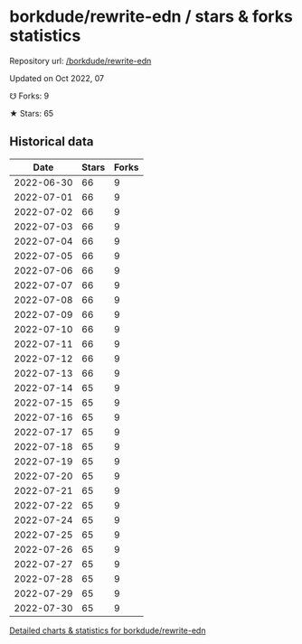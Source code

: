 # borkdude/rewrite-edn / stars & forks statistics

Repository url: [/borkdude/rewrite-edn](https://github.com/borkdude/rewrite-edn)

Updated on Oct 2022, 07

☋ Forks: 9

★ Stars: 65

## Historical data
| Date | Stars | Forks |
|------|-------|-------|
| 2022-06-30 | 66 | 9 | 
| 2022-07-01 | 66 | 9 | 
| 2022-07-02 | 66 | 9 | 
| 2022-07-03 | 66 | 9 | 
| 2022-07-04 | 66 | 9 | 
| 2022-07-05 | 66 | 9 | 
| 2022-07-06 | 66 | 9 | 
| 2022-07-07 | 66 | 9 | 
| 2022-07-08 | 66 | 9 | 
| 2022-07-09 | 66 | 9 | 
| 2022-07-10 | 66 | 9 | 
| 2022-07-11 | 66 | 9 | 
| 2022-07-12 | 66 | 9 | 
| 2022-07-13 | 66 | 9 | 
| 2022-07-14 | 65 | 9 | 
| 2022-07-15 | 65 | 9 | 
| 2022-07-16 | 65 | 9 | 
| 2022-07-17 | 65 | 9 | 
| 2022-07-18 | 65 | 9 | 
| 2022-07-19 | 65 | 9 | 
| 2022-07-20 | 65 | 9 | 
| 2022-07-21 | 65 | 9 | 
| 2022-07-22 | 65 | 9 | 
| 2022-07-24 | 65 | 9 | 
| 2022-07-25 | 65 | 9 | 
| 2022-07-26 | 65 | 9 | 
| 2022-07-27 | 65 | 9 | 
| 2022-07-28 | 65 | 9 | 
| 2022-07-29 | 65 | 9 | 
| 2022-07-30 | 65 | 9 | 


[Detailed charts & statistics for borkdude/rewrite-edn](https://reviewgithub.com/rep/borkdude/rewrite-edn)
